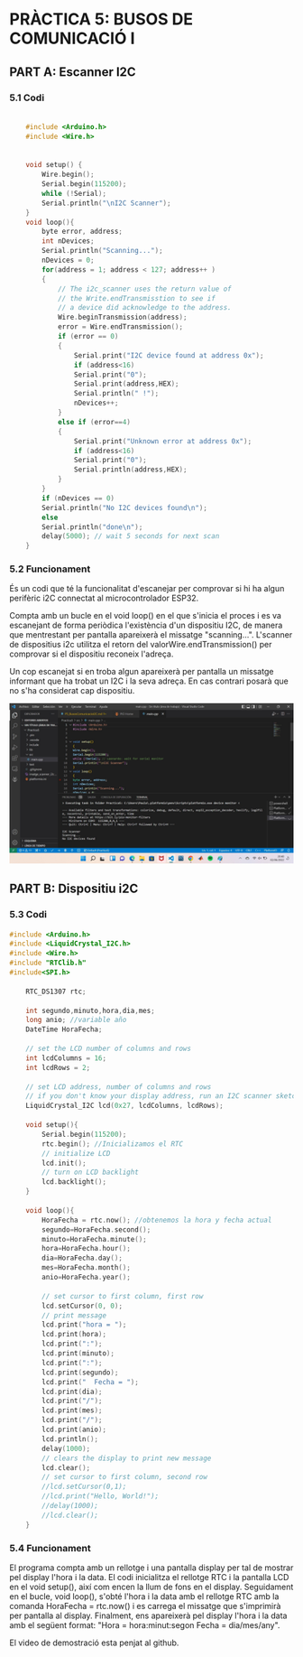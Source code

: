 # **PRÀCTICA 5: BUSOS DE COMUNICACIÓ I**
## **PART A: Escanner I2C** 
### **5.1 Codi**
```c++

    #include <Arduino.h>  
    #include <Wire.h>  


    void setup() {  
        Wire.begin();  
        Serial.begin(115200);  
        while (!Serial);  
        Serial.println("\nI2C Scanner");  
    }   
    void loop(){  
        byte error, address;  
        int nDevices;  
        Serial.println("Scanning...");  
        nDevices = 0;  
        for(address = 1; address < 127; address++ )  
        {  
            // The i2c_scanner uses the return value of  
            // the Write.endTransmisstion to see if  
            // a device did acknowledge to the address.  
            Wire.beginTransmission(address);  
            error = Wire.endTransmission();  
            if (error == 0)  
            {  
                Serial.print("I2C device found at address 0x");  
                if (address<16)  
                Serial.print("0");  
                Serial.print(address,HEX);  
                Serial.println(" !");  
                nDevices++;  
            }  
            else if (error==4)  
            {  
                Serial.print("Unknown error at address 0x");  
                if (address<16)  
                Serial.print("0");  
                Serial.println(address,HEX);  
            }  
        }  
        if (nDevices == 0)  
        Serial.println("No I2C devices found\n");  
        else  
        Serial.println("done\n");  
        delay(5000); // wait 5 seconds for next scan  
    } 
``` 

### **5.2 Funcionament**

És un codi que té la funcionalitat d'escanejar per comprovar si hi ha algun perifèric i2C connectat al microcontrolador ESP32.  

Compta amb un bucle en el void loop() en el que s'inicia el proces i es va escanejant de forma periòdica l'existència d'un dispositiu I2C, de manera que mentrestant per pantalla apareixerà el missatge "scanning...". L'scanner de dispositius i2c utilitza el retorn del valorWire.endTransmission() per comprovar si el dispositiu reconeix l'adreça.

Un cop escanejat si en troba algun apareixerà per pantalla un missatge informant que ha trobat un I2C i la seva adreça. En cas contrari posarà que no s'ha considerat cap dispositiu.

![](Practica5Scanneri2c.jpg)

## **PART B: Dispositiu i2C**
### **5.3 Codi**

````c++
#include <Arduino.h>  
#include <LiquidCrystal_I2C.h>  
#include <Wire.h>  
#include "RTClib.h"  
#include<SPI.h>  

    RTC_DS1307 rtc;  

    int segundo,minuto,hora,dia,mes;  
    long anio; //variable año  
    DateTime HoraFecha;  

    // set the LCD number of columns and rows  
    int lcdColumns = 16;  
    int lcdRows = 2;  

    // set LCD address, number of columns and rows  
    // if you don't know your display address, run an I2C scanner sketch  
    LiquidCrystal_I2C lcd(0x27, lcdColumns, lcdRows);    

    void setup(){  
        Serial.begin(115200);  
        rtc.begin(); //Inicializamos el RTC  
        // initialize LCD  
        lcd.init();  
        // turn on LCD backlight                        
        lcd.backlight();  
    }  

    void loop(){  
        HoraFecha = rtc.now(); //obtenemos la hora y fecha actual  
        segundo=HoraFecha.second();  
        minuto=HoraFecha.minute();  
        hora=HoraFecha.hour();  
        dia=HoraFecha.day();  
        mes=HoraFecha.month();  
        anio=HoraFecha.year();  

        // set cursor to first column, first row  
        lcd.setCursor(0, 0);  
        // print message  
        lcd.print("hora = ");  
        lcd.print(hora);  
        lcd.print(":");  
        lcd.print(minuto);  
        lcd.print(":");  
        lcd.print(segundo);  
        lcd.print("  Fecha = ");  
        lcd.print(dia);    
        lcd.print("/");  
        lcd.print(mes);  
        lcd.print("/");  
        lcd.print(anio);  
        lcd.println();  
        delay(1000);  
        // clears the display to print new message  
        lcd.clear();  
        // set cursor to first column, second row  
        //lcd.setCursor(0,1);  
        //lcd.print("Hello, World!");  
        //delay(1000);  
        //lcd.clear();   
    } 
```` 

### **5.4 Funcionament**
El programa compta amb un rellotge i una pantalla display per tal de mostrar pel display l'hora i la data. El codi inicialitza el rellotge RTC i la pantalla LCD en el void setup(), així com encen la llum de fons en el display. Seguidament en el bucle, void loop(), s'obté l'hora i la data amb el rellotge RTC amb la comanda HoraFecha = rtc.now() i es carrega el missatge que s'imprimirà per pantalla al display. Finalment, ens apareixerà pel display l'hora i la data amb el següent format: "Hora = hora:minut:segon Fecha = dia/mes/any".

El video de demostració esta penjat al github.
